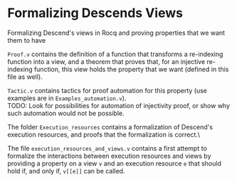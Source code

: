 # Formalizing Descends Views
Formalizing Descend's views in Rocq and proving properties that we want them to have

`Proof.v` contains the definition of a function that transforms a re-indexing function into a view, and a theorem that proves that, for an injective re-indexing function, this view holds the property that we want (defined in this file as well).

`Tactic.v` contains tactics for proof automation for this property (use examples are in `Examples_automation.v`).\
TODO: Look for possibilities for automation of injectivity proof, or show why such automation would not be possible.

The folder `Execution_resources` contains a formalization of Descend's execution resources, and proofs that the formalization is correct.\


The file `execution_resources_and_views.v` contains a first attempt to formalize the interactions between execution resources and views by providing a property on a view `v` and an execution resource `e` that should hold if, and only if, `v[[e]]` can be called.
